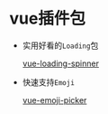 # vue插件包

-   实用好看的`Loading`包
    
    [vue-loading-spinner](https://nguyenvanduocit.github.io/vue-loading-spinner/)

- 快速支持`Emoji`

    [vue-emoji-picker](https://github.com/DCzajkowski/vue-emoji-picker)
